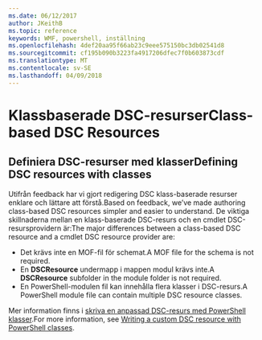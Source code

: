 ```yaml
---
ms.date: 06/12/2017
author: JKeithB
ms.topic: reference
keywords: WMF, powershell, inställning
ms.openlocfilehash: 4def20aa95f66ab23c9eee575150bc3db02541d8
ms.sourcegitcommit: cf195b090b3223fa4917206dfec7f0b603873cdf
ms.translationtype: MT
ms.contentlocale: sv-SE
ms.lasthandoff: 04/09/2018
---
```

# <a name="class-based-dsc-resources"></a><span data-ttu-id="bd5e9-102">Klassbaserade DSC-resurser</span><span class="sxs-lookup"><span data-stu-id="bd5e9-102">Class-based DSC Resources</span></span>

## <a name="defining-dsc-resources-with-classes"></a><span data-ttu-id="bd5e9-103">Definiera DSC-resurser med klasser</span><span class="sxs-lookup"><span data-stu-id="bd5e9-103">Defining DSC resources with classes</span></span>

<span data-ttu-id="bd5e9-104">Utifrån feedback har vi gjort redigering DSC klass-baserade resurser enklare och lättare att förstå.</span><span class="sxs-lookup"><span data-stu-id="bd5e9-104">Based on feedback, we’ve made authoring class-based DSC resources simpler and easier to understand.</span></span>
<span data-ttu-id="bd5e9-105">De viktiga skillnaderna mellan en klass-baserade DSC-resurs och en cmdlet DSC-resursprovidern är:</span><span class="sxs-lookup"><span data-stu-id="bd5e9-105">The major differences between a class-based DSC resource and a cmdlet DSC resource provider are:</span></span>

* <span data-ttu-id="bd5e9-106">Det krävs inte en MOF-fil för schemat.</span><span class="sxs-lookup"><span data-stu-id="bd5e9-106">A MOF file for the schema is not required.</span></span>
* <span data-ttu-id="bd5e9-107">En **DSCResource** undermapp i mappen modul krävs inte.</span><span class="sxs-lookup"><span data-stu-id="bd5e9-107">A **DSCResource** subfolder in the module folder is not required.</span></span>
* <span data-ttu-id="bd5e9-108">En PowerShell-modulen fil kan innehålla flera klasser i DSC-resurs.</span><span class="sxs-lookup"><span data-stu-id="bd5e9-108">A PowerShell module file can contain multiple DSC resource classes.</span></span>

<span data-ttu-id="bd5e9-109">Mer information finns i [skriva en anpassad DSC-resurs med PowerShell klasser](https://msdn.microsoft.com/powershell/dsc/authoringresource).</span><span class="sxs-lookup"><span data-stu-id="bd5e9-109">For more information, see [Writing a custom DSC resource with PowerShell classes](https://msdn.microsoft.com/powershell/dsc/authoringresource).</span></span>
